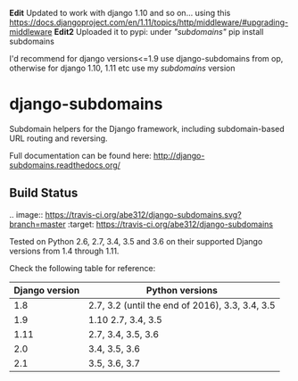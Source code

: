 **Edit** Updated to work with django 1.10 and so on... using this <https://docs.djangoproject.com/en/1.11/topics/http/middleware/#upgrading-middleware> **Edit2** Uploaded it to pypi: under _"subdomains"_ pip install subdomains

I'd recommend for django versions<=1.9 use django-subdomains from op, otherwise for django 1.10, 1.11 etc use my _subdomains_ version

# django-subdomains

Subdomain helpers for the Django framework, including subdomain-based URL routing and reversing.

Full documentation can be found here: <http://django-subdomains.readthedocs.org/>

## Build Status

.. image:: <https://travis-ci.org/abe312/django-subdomains.svg?branch=master> :target: <https://travis-ci.org/abe312/django-subdomains>

Tested on Python 2.6, 2.7, 3.4, 3.5 and 3.6 on their supported Django versions from 1.4 through 1.11.

Check the following table for reference:

Django version | Python versions
-------------- | -----------------------------------------------
1.8            | 2.7, 3.2 (until the end of 2016), 3.3, 3.4, 3.5
1.9            | 1.10 2.7, 3.4, 3.5
1.11           | 2.7, 3.4, 3.5, 3.6
2.0            | 3.4, 3.5, 3.6
2.1            | 3.5, 3.6, 3.7
